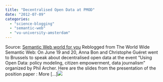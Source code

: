 ```yaml
---
title: "Decentralised Open Data at PMOD"
date: "2012-07-09"
categories: 
  - "science-blogging"
  - "semantic-web"
  - "vu-university-amsterdam"
---
```


Source: [Semantic Web world for you](http://semweb4u.wordpress.com/feed/) Reblogged from The World Wide Semantic Web: On June 19 and 20, Anna Bon and Christophe Guéret went to Brussels to speak about decentralised open data at the event “Using Open Data: policy modeling, citizen empowerment, data journalism” organized by Phil Archer. Here are the slides from the presentation of the position paper : More \[...\]![](http://stats.wordpress.com/b.gif?host=semweb4u.wordpress.com&blog=18410093&post=470&subd=semweb4u&ref=&feed=1)
